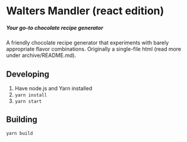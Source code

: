 
# Walters Mandler (react edition)
##### Your go-to chocolate recipe generator

A friendly chocolate recipe generator that experiments with barely appropriate flavor combinations. 
Originally a single-file html (read more under archive/README.md).

## Developing 
1. Have node.js and Yarn installed
2. `yarn install`
3. `yarn start`

## Building 
`yarn build`
